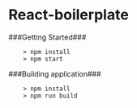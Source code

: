 # React-boilerplate

###Getting Started###

```
	> npm install
	> npm start
```

###Building application###

```
	> npm install
	> npm run build
```
